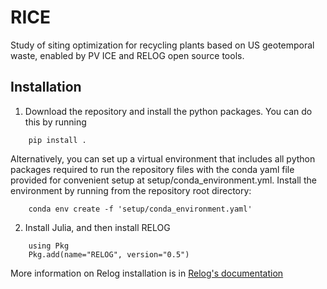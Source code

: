 # RICE

Study of siting optimization for recycling plants based on US geotemporal waste, enabled by PV ICE and RELOG open source tools. 


Installation
------------

1. Download the repository and install the python packages. You can do this by running

```
    pip install .
```

Alternatively, you can set up a virtual environment that includes all python packages required to run the repository files with the conda yaml file provided for convenient setup at setup/conda_environment.yml. Install the environment by running from the repository root directory:

```
    conda env create -f 'setup/conda_environment.yaml'
```

2. Install Julia, and then install RELOG

```
    using Pkg
    Pkg.add(name="RELOG", version="0.5")
```

More information on Relog installation is in [Relog's documentation](https://anl-ceeesa.github.io/RELOG/0.5/usage/)
